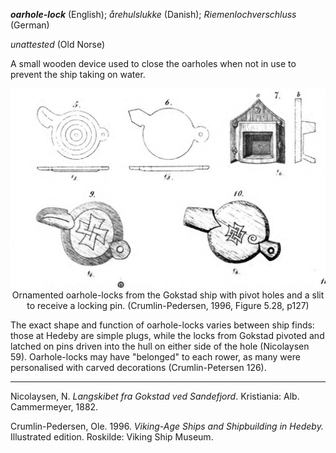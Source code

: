 **_oarhole-lock_** (English); _årehulslukke_ (Danish); _Riemenlochverschluss_ (German)

_unattested_ (Old Norse)

  A small wooden device used to close the oarholes when not in use to prevent the ship taking on water.     

<div align="center">
  
  ![oarhole-locks from Gokstad](../images/OarholeLocks_Gokstad.png)  
  Ornamented oarhole-locks from the Gokstad ship with pivot holes and a slit to receive a locking pin. (Crumlin-Pedersen, 1996, Figure 5.28, p127)

</div>

  The exact shape and function of oarhole-locks varies between ship finds: those at Hedeby are simple plugs, while the locks from Gokstad pivoted and latched on pins driven into the hull on either side of the hole (Nicolaysen 59). Oarhole-locks may have "belonged" to each rower, as many were personalised with carved decorations (Crumlin-Petersen 126).     

---

  Nicolaysen, N. _Langskibet fra Gokstad ved Sandefjord_. Kristiania: Alb. Cammermeyer, 1882. 

  Crumlin-Pedersen, Ole. 1996. _Viking-Age Ships and Shipbuilding in Hedeby._ Illustrated edition. Roskilde: Viking Ship Museum.



